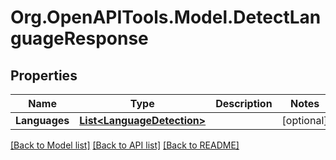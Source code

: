 # Org.OpenAPITools.Model.DetectLanguageResponse

## Properties

Name | Type | Description | Notes
------------ | ------------- | ------------- | -------------
**Languages** | [**List&lt;LanguageDetection&gt;**](LanguageDetection.md) |  | [optional] 

[[Back to Model list]](../../README.md#documentation-for-models) [[Back to API list]](../../README.md#documentation-for-api-endpoints) [[Back to README]](../../README.md)

